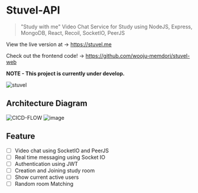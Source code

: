 # Stuvel-API

> "Study with me" Video Chat Service for Study using NodeJS, Express, MongoDB, React, Recoil, SocketIO, PeerJS

View the live version at -> https://stuvel.me

Check out the frontend code! -> https://github.com/wooju-memdori/stuvel-web

**NOTE - This project is currently under develop.**

![stuvel](https://user-images.githubusercontent.com/50407047/128682790-6f71fb03-0208-42bc-a408-acce99ad325f.png)

## Architecture Diagram

![CICD-FLOW](https://user-images.githubusercontent.com/50407047/130344361-71d1b051-76ce-4f55-be95-76dd6c2bedd9.png)
![image](https://user-images.githubusercontent.com/50407047/130344458-ca4f1edf-48c4-4b58-aa87-53df593654ec.png)


## Feature
- [ ] Video chat using SocketIO and PeerJS 
- [ ] Real time messaging using Socket IO
- [ ] Authentication using JWT
- [ ] Creation and Joining study room
- [ ] Show current active users
- [ ] Random room Matching
